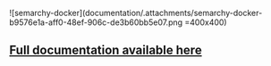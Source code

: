 ![semarchy-docker](documentation/.attachments/semarchy-docker-b9576e1a-aff0-48ef-906c-de3b60bb5e07.png =400x400)

## [Full documentation available here](https://dev.azure.com/pernod-ricard/PR.Semarchy/_wiki/)